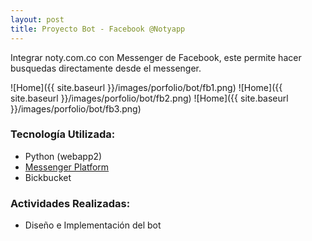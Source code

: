 ```yaml
---
layout: post
title: Proyecto Bot - Facebook @Notyapp
---
```


Integrar noty.com.co con Messenger de Facebook, este permite hacer busquedas directamente desde el messenger.

![Home]({{ site.baseurl }}/images/porfolio/bot/fb1.png)
![Home]({{ site.baseurl }}/images/porfolio/bot/fb2.png)
![Home]({{ site.baseurl }}/images/porfolio/bot/fb3.png)

### Tecnolog&iacute;a Utilizada:
 - Python (webapp2)
 - [Messenger Platform](https://developers.facebook.com/docs/messenger-platform)
 - Bickbucket

### Actividades Realizadas:
 - Diseño e Implementaci&oacute;n del bot